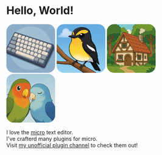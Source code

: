 # Hello, World!

![キーボード - Keyboard](keyboard.png)
![キビタキ - Narcissus Flycatcher](kibitaki.png)
![小屋 - Cottage](cottage.png)
![インコのペア - Inko Pairs](inkopair.png)

I love the [micro](https://micro-editor.github.io/) text editor.  
I've crafterd many plugins for micro.  
Visit [my unofficial plugin channel](https://github.com/akikareha/micro-unofficial-plugin-channel/) to check them out!
